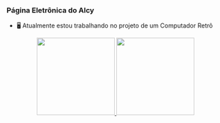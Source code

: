 ### Página Eletrônica do Alcy

- 🖥️ Atualmente estou trabalhando no projeto de um Computador Retrô

<div align="center">
  <a href="https://github.com/alcyselectronics">
  <img height="180em" src="https://github-readme-stats.vercel.app/api?username=alcyselectronics&show_icons=true&theme=chartreuse-dark&include_all_commits=true&count_private=true"/>
  <img height="180em" src="https://github-readme-stats.vercel.app/api/top-langs/?username=alcyselectronics&layout=compact&langs_count=7&theme=chartreuse-dark"/>
</div>